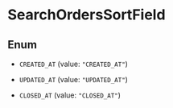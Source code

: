 
# SearchOrdersSortField

## Enum


* `CREATED_AT` (value: `"CREATED_AT"`)

* `UPDATED_AT` (value: `"UPDATED_AT"`)

* `CLOSED_AT` (value: `"CLOSED_AT"`)



